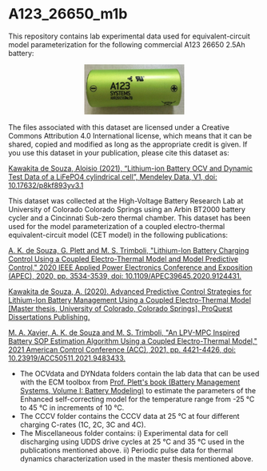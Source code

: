 # A123_26650_m1b

This repository contains lab experimental data used for equivalent-circuit model parameterization for the following commercial A123 26650 2.5Ah battery:


<!-- ![alt text](https://github.com/aloisiohks/A123_26650_m1b/blob/main/a12326650.png?v=4&s=20) -->

<p align="center">
 <a href="https://github.com/aloisiohks/A123_26650_m1b/blob/main/a12326650.png"><img src="https://github.com/aloisiohks/A123_26650_m1b/blob/main/a12326650.png" width="200" height="100"/></a>
</p>

The files associated with this dataset are licensed under a Creative Commons Attribution 4.0 International license, which means that it can be shared, copied and modified as long as the appropriate credit is given. If you use this dataset in your publication, please cite this dataset as:

<a href="https://data.mendeley.com/datasets/p8kf893yv3/1">Kawakita de Souza, Aloisio (2021), “Lithium-ion Battery OCV and Dynamic Test Data of a LiFePO4 cylindrical cell”, Mendeley Data, V1, doi: 10.17632/p8kf893yv3.1</a>

This dataset was collected at the High-Voltage Battery Research Lab at University of Colorado Colorado Springs using an Arbin BT2000 battery cycler and a Cincinnati Sub-zero thermal chamber. This dataset has been used for the model parameterization of a coupled electro-thermal equivalent-circuit model (CET model) in the following publications:

<a href="https://ieeexplore.ieee.org/document/9124431">A. K. de Souza, G. Plett and M. S. Trimboli, "Lithium-Ion Battery Charging Control Using a Coupled Electro-Thermal Model and Model Predictive Control," 2020 IEEE Applied Power Electronics Conference and Exposition (APEC), 2020, pp. 3534-3539, doi: 10.1109/APEC39645.2020.9124431.</a>

<a href="https://mountainscholar.org/handle/10976/167269">Kawakita de Souza, A. (2020). Advanced Predictive Control Strategies for Lithium-Ion Battery Management Using a Coupled Electro-Thermal Model [Master thesis, University of Colorado, Colorado Springs]. ProQuest Dissertations Publishing.</a>


<a href="https://ieeexplore.ieee.org/document/9483433">M. A. Xavier, A. K. de Souza and M. S. Trimboli, "An LPV-MPC Inspired Battery SOP Estimation Algorithm Using a Coupled Electro-Thermal Model," 2021 American Control Conference (ACC), 2021, pp. 4421-4426, doi: 10.23919/ACC50511.2021.9483433.</a>

- The OCVdata and DYNdata folders contain the lab data that can be used with the ECM toolbox from <a href="http://mocha-java.uccs.edu/BMS1/index.html">Prof. Plett's book (Battery Management Systems, Volume I: Battery Modeling)</a>  to estimate the parameters of the Enhanced self-correcting model for the temperature range from -25 ℃ to 45 ℃ in increments of 10 ℃.
- The CCCV folder contains the CCCV data at 25 ℃ at four different charging C-rates (1C, 2C, 3C and 4C).
- The Miscellaneous folder contains:
      i) Experimental data for cell discharging using UDDS drive cycles at 25 ℃ and 35 ℃ used in the publications mentioned above. 
      ii) Periodic pulse data for thermal dynamics characterization used in the master thesis mentioned above. 

